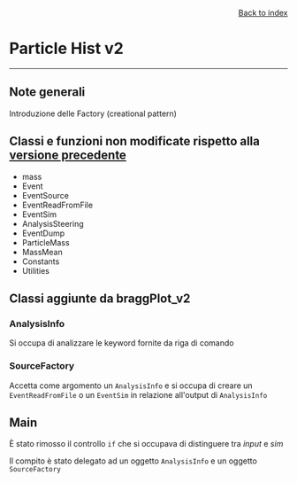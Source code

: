 <div style="text-align: right">

[Back to index](../README.md)
</div>

# Particle Hist v2
---

## Note generali
Introduzione delle Factory (creational pattern)

## Classi e funzioni non modificate rispetto alla [versione precedente](../hist_v1/readme.md)

- mass
- Event
- EventSource
- EventReadFromFile
- EventSim
- AnalysisSteering
- EventDump
- ParticleMass
- MassMean
- Constants
- Utilities 

## Classi aggiunte da braggPlot_v2

### AnalysisInfo

Si occupa di analizzare le keyword fornite da riga di comando

### SourceFactory

Accetta come argomento un `AnalysisInfo` e si occupa di creare un `EventReadFromFile` o un `EventSim` in relazione all'output di `AnalysisInfo`

## Main

È stato rimosso il controllo `if` che si occupava di distinguere tra *input* e *sim*

Il compito è stato delegato ad un oggetto `AnalysisInfo` e un oggetto `SourceFactory`